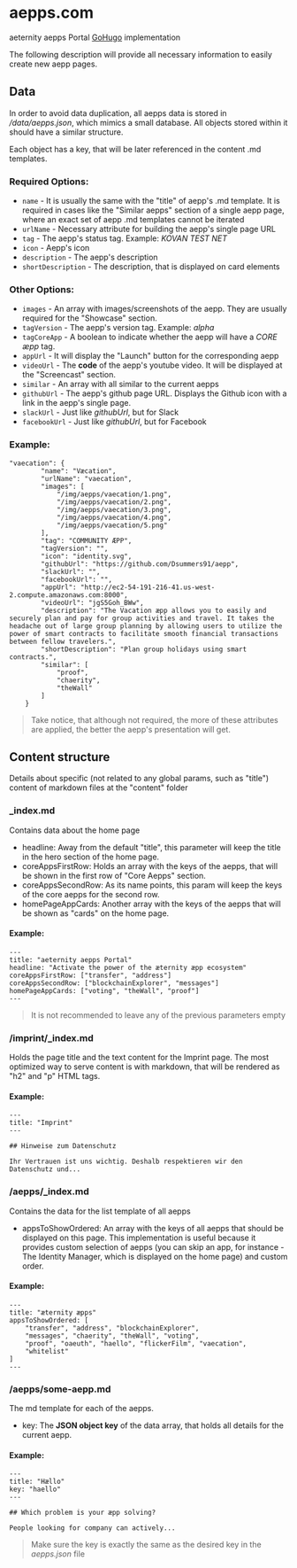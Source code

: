 # aepps.com

aeternity aepps Portal [GoHugo](https://github.com/gohugoio/hugo) implementation


The following description will provide all necessary information to easily create new aepp pages.



## Data

In order to avoid data duplication, all aepps data is stored in  _/data/aepps.json_, which mimics a small database. All objects stored within it should have a similar structure. 


Each object has a key, that will be later referenced in the content .md templates.

### Required Options:

* ```name``` - It is usually the same with the "title" of aepp's .md template. It is required in cases like the "Similar aepps" section of a single aepp page, where an exact set of aepp .md templates cannot be iterated
* ```urlName``` - Necessary attribute for building the aepp's single page URL
* ```tag``` - The aepp's status tag. Example: _KOVAN TEST NET_
* ```icon``` - Aepp's icon
* ```description``` - The aepp's description
* ```shortDescription``` - The description, that is displayed on card elements


### Other Options:

* ```images``` - An array with images/screenshots of the aepp. They are usually required for the "Showcase" section.
* ```tagVersion``` - The aepp's version tag. Example: _alpha_
* ```tagCoreApp``` - A boolean to indicate whether the aepp will have a _CORE æpp_ tag.
* ```appUrl``` - It will display the "Launch" button for the corresponding aepp
* ```videoUrl``` - The **code** of the aepp's youtube video. It will be displayed at the "Screencast" section.
* ```similar``` - An array with all similar to the current aepps
* ```githubUrl``` - The aepp's github page URL. Displays the Github icon with a link in the aepp's single page.
* ```slackUrl``` - Just like _githubUrl_, but for Slack
* ```facebookUrl``` - Just like _githubUrl_, but for Facebook 

### Example:

```
"vaecation": {
        "name": "Væcation",
        "urlName": "vaecation",
        "images": [
            "/img/aepps/vaecation/1.png",
            "/img/aepps/vaecation/2.png",
            "/img/aepps/vaecation/3.png",
            "/img/aepps/vaecation/4.png",
            "/img/aepps/vaecation/5.png"
        ],
        "tag": "COMMUNITY ÆPP",
        "tagVersion": "",
        "icon": "identity.svg",
        "githubUrl": "https://github.com/Dsummers91/aepp",
        "slackUrl": "",
        "facebookUrl": "",
        "appUrl": "http://ec2-54-191-216-41.us-west-2.compute.amazonaws.com:8000",
        "videoUrl": "jgS5Goh_BWw",
        "description": "The Vacation æpp allows you to easily and securely plan and pay for group activities and travel. It takes the headache out of large group planning by allowing users to utilize the power of smart contracts to facilitate smooth financial transactions between fellow travelers.",
        "shortDescription": "Plan group holidays using smart contracts.",
        "similar": [
            "proof",
            "chaerity",
            "theWall"
        ]
    }
```

> Take notice, that although not required, the more of these attributes are applied, the better the aepp's presentation will get.

## Content structure

Details about specific (not related to any global params, such as "title") content of markdown files at the "content" folder

### _index.md

Contains data about the home page

* headline: Away from the default "title", this parameter will keep the title in the hero section of the home page.
* coreAppsFirstRow: Holds an array with the keys of the aepps, that will be shown in the first row of "Core Aepps" section.
* coreAppsSecondRow: As its name points, this param will keep the keys of the core aepps for the second row.
* homePageAppCards: Another array with the keys of the aepps that will be shown as "cards" on the home page.

#### Example:
```
---
title: "aeternity aepps Portal"
headline: "Activate the power of the æternity æpp ecosystem"
coreAppsFirstRow: ["transfer", "address"]
coreAppsSecondRow: ["blockchainExplorer", "messages"]
homePageAppCards: ["voting", "theWall", "proof"]
---
```

> It is not recommended to leave any of the previous parameters empty


### /imprint/_index.md


Holds the page title and the text content for the Imprint page. The most optimized way to serve content is with markdown, that will be rendered as "h2" and "p" HTML tags.

#### Example:
```
---
title: "Imprint"
---

## Hinweise zum Datenschutz

Ihr Vertrauen ist uns wichtig. Deshalb respektieren wir den Datenschutz und...
```


### /aepps/_index.md

Contains the data for the list template of all aepps

* appsToShowOrdered: An array with the keys of all aepps that should be displayed on this page. This implementation is useful because it provides custom selection of aepps (you can skip an app, for instance - The Identity Manager, which is displayed on the home page) and custom order.

#### Example:
```
---
title: "æternity æpps"
appsToShowOrdered: [
    "transfer", "address", "blockchainExplorer",
    "messages", "chaerity", "theWall", "voting",
    "proof", "oaeuth", "haello", "flickerFilm", "vaecation",
    "whitelist"
]
---
```


### /aepps/some-aepp.md

The md template for each of the aepps.

* key: The **JSON object key** of the data array, that holds all details for the current aepp.

#### Example:
```
---
title: "Hællo"
key: "haello"
---

## Which problem is your æpp solving?

People looking for company can actively...
```
> Make sure the key is exactly the same as the desired key in the _aepps.json_ file
